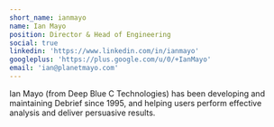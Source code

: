 ```yaml
---
short_name: ianmayo
name: Ian Mayo
position: Director & Head of Engineering
social: true
linkedin: 'https://www.linkedin.com/in/ianmayo'
googleplus: 'https://plus.google.com/u/0/+IanMayo'
email: 'ian@planetmayo.com'
---
```


Ian Mayo (from Deep Blue C Technologies) has been developing and maintaining Debrief since 1995, and helping users perform effective analysis and deliver persuasive results.